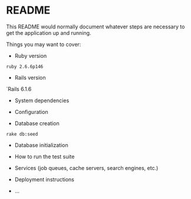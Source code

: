 # README

This README would normally document whatever steps are necessary to get the
application up and running.

Things you may want to cover:

* Ruby version

`ruby 2.6.6p146`

* Rails version

`Rails 6.1.6

* System dependencies

* Configuration

* Database creation

`rake db:seed`
* Database initialization

* How to run the test suite

* Services (job queues, cache servers, search engines, etc.)

* Deployment instructions

* ...
